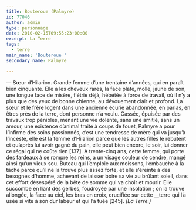 ```yaml
---
title: Bouteroue (Palmyre)
id: 77046
author: admin
type: personnage
date: 2010-02-15T09:55:23+00:00
excerpt: La Terre
tags:
  - terre
main_name: 'Bouteroue '
secondary_name: Palmyre

---
```

— Sœur d&rsquo;Hilarion. Grande femme d&rsquo;une trentaine d&rsquo;années, qui en paraît bien cinquante. Elle a les cheveux rares, la face plate, molle, jaune de son, une longue face de misère, flétrie déjà, hébétée à force de travail, où il n&rsquo;y a plus que des yeux de bonne chienne, au dévouement clair et profond. La sœur et le frère logent dans une ancienne écurie abandonnée, en parias, en êtres près de la terre, dont personne n&rsquo;a voulu. Cassée, épuisée par des travaux trop pénibles, menant une vie dolente, sans une amitié, sans un amour, une existence d&rsquo;animal traité à coups de fouet, Palmyre a pour l&rsquo;infirme des soins passionnés, c&rsquo;est une tendresse de mère qui va jusqu&rsquo;à l&rsquo;inceste, elle est la femme d&rsquo;Hilarion parce que les autres filles le rebutent et qu&rsquo;après lui avoir gagné du pain, elle peut bien encore, le soir, lui donner ce régal qui ne coûte rien [137]. A trente-cinq ans, cette femme, qui porte des fardeaux à se rompre les reins, a un visage couleur de cendre, mangé ainsi qu&rsquo;un vieux sou. Buteau qui l&rsquo;emploie aux moissons, l&rsquo;embauche à la tâche parce qu&rsquo;il ne la trouve plus assez forte, et elle s&rsquo;éreinte à des besognes d&rsquo;homme, achevant de laisser boire sa vie au brûlant soleil, dans cet effort désespéré de la bête de somme qui va choir et mourir. Elle succombe en liant des gerbes, foudroyée par une insolation ; on la trouve allongée, la face au ciel, les bras en croix, crucifiée sur cette __terre qui l&rsquo;a usée si vite à son dur labeur et qui l&rsquo;a tuée [245]. _(La Terre.)_